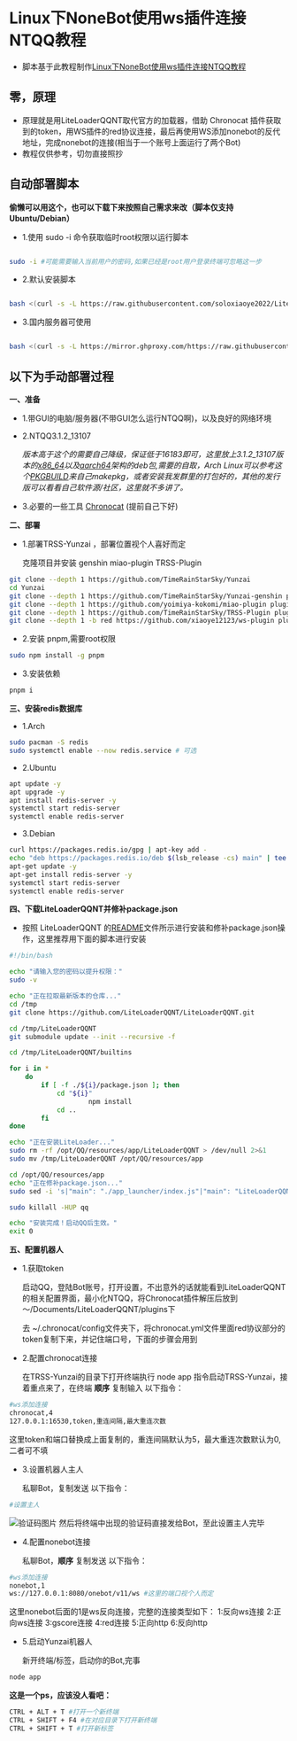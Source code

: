 # Linux下NoneBot使用ws插件连接NTQQ教程
* 脚本基于此教程制作[Linux下NoneBot使用ws插件连接NTQQ教程](https://docs.qq.com/doc/DQW5OSWdIbWl3TEpx)
  
## 零，原理
* 原理就是用LiteLoaderQQNT取代官方的加载器，借助 Chronocat 插件获取到的token，用WS插件的red协议连接，最后再使用WS添加nonebot的反代地址，完成nonebot的连接(相当于一个账号上面运行了两个Bot)
* 教程仅供参考，切勿直接照抄


## 自动部署脚本

**偷懒可以用这个，也可以下载下来按照自己需求来改（脚本仅支持Ubuntu/Debian）**

* 1.使用 sudo -i 命令获取临时root权限以运行脚本
  
```bash

sudo -i #可能需要输入当前用户的密码,如果已经是root用户登录终端可忽略这一步

```

* 2.默认安装脚本
  
```bash

bash <(curl -s -L https://raw.githubusercontent.com/soloxiaoye2022/LiteLoaderQQNT-for-Linux-depoly/main/install_liteloader_qqnt_linux.sh)

```

* 3.国内服务器可使用

```bash

bash <(curl -s -L https://mirror.ghproxy.com/https://raw.githubusercontent.com/soloxiaoye2022/LiteLoaderQQNT-for-Linux-depoly/main/install_liteloader_qqnt_linux.sh)

```

## 以下为手动部署过程

**一、准备**
* 1.带GUI的电脑/服务器(不带GUI怎么运行NTQQ啊)，以及良好的网络环境
* 2.NTQQ3.1.2_13107
  
   *版本高于这个的需要自己降级，保证低于16183即可，这里放上3.1.2_13107版本的[x86_64](https://dldir1.qq.com/qqfile/qq/QQNT/ad5b5393/linuxqq_3.1.2-13107_amd64.deb)以及[aarch64](https://dldir1.qq.com/qqfile/qq/QQNT/ad5b5393/linuxqq_3.1.2-13107_arm64.deb)架构的deb包,需要的自取，Arch Linux可以参考这个[PKGBUILD](https://aur.archlinux.org/cgit/aur.git/tree/PKGBUILD?h=linuxqq&id=f7644776ee62fa20e5eb30d0b1ba832513c77793)来自己makepkg，或者安装我发群里的打包好的，其他的发行版可以看看自己软件源/社区，这里就不多讲了。*
* 3.必要的一些工具
[Chronocat](https://mirror.ghproxy.com/https://github.com/soloxiaoye2022/LiteLoaderQQNT-for-Linux-depoly/raw/main/LiteLoaderQQNT-Plugin-Chronocat.tar.gz) (提前自己下好)


**二、部署**
* 1.部署TRSS-Yunzai ，部署位置视个人喜好而定
  
  克隆项目并安装 genshin miao-plugin TRSS-Plugin
```bash
git clone --depth 1 https://github.com/TimeRainStarSky/Yunzai
cd Yunzai
git clone --depth 1 https://github.com/TimeRainStarSky/Yunzai-genshin plugins/genshin
git clone --depth 1 https://github.com/yoimiya-kokomi/miao-plugin plugins/miao-plugin
git clone --depth 1 https://github.com/TimeRainStarSky/TRSS-Plugin plugins/TRSS-Plugin 
git clone --depth 1 -b red https://github.com/xiaoye12123/ws-plugin plugins/ws-plugin
```
* 2.安装 pnpm,需要root权限
```bash
sudo npm install -g pnpm
```

* 3.安装依赖
```bash
pnpm i
```

**三、安装redis数据库**
* 1.Arch
```bash
sudo pacman -S redis
sudo systemctl enable --now redis.service # 可选
```
* 2.Ubuntu
```bash
apt update -y
apt upgrade -y
apt install redis-server -y
systemctl start redis-server
systemctl enable redis-server
```
* 3.Debian
```bash
curl https://packages.redis.io/gpg | apt-key add -
echo "deb https://packages.redis.io/deb $(lsb_release -cs) main" | tee /etc/apt/sources.list.d/redis.list
apt-get update -y 
apt-get install redis-server -y
systemctl start redis-server
systemctl enable redis-server
```

**四、下载LiteLoaderQQNT并修补package.json**

* 按照 LiteLoaderQQNT 的[README](https://github.com/LiteLoaderQQNT/LiteLoaderQQNT/blob/main/README.md)文件所示进行安装和修补package.json操作，这里推荐用下面的脚本进行安装
```bash
#!/bin/bash

echo "请输入您的密码以提升权限："
sudo -v

echo "正在拉取最新版本的仓库..."
cd /tmp
git clone https://github.com/LiteLoaderQQNT/LiteLoaderQQNT.git

cd /tmp/LiteLoaderQQNT
git submodule update --init --recursive -f

cd /tmp/LiteLoaderQQNT/builtins

for i in *
	do
		if [ -f ./${i}/package.json ]; then
			cd "${i}"
                	npm install
			cd ..
		fi
done

echo "正在安装LiteLoader..."
sudo rm -rf /opt/QQ/resources/app/LiteLoaderQQNT > /dev/null 2>&1
sudo mv /tmp/LiteLoaderQQNT /opt/QQ/resources/app

cd /opt/QQ/resources/app
echo "正在修补package.json..."
sudo sed -i 's|"main": "./app_launcher/index.js"|"main": "LiteLoaderQQNT"|' package.json

sudo killall -HUP qq

echo "安装完成！启动QQ后生效。"
exit 0
```

**五、配置机器人**
* 1.获取token
  
  启动QQ，登陆Bot账号，打开设置，不出意外的话就能看到LiteLoaderQQNT的相关配置界面，最小化NTQQ，将Chronocat插件解压后放到
  ～/Documents/LiteLoaderQQNT/plugins下

  去 ~/.chronocat/config文件夹下，将chronocat.yml文件里面red协议部分的token复制下来，并记住端口号，下面的步骤会用到

* 2.配置chronocat连接
  
  在TRSS-Yunzai的目录下打开终端执行 node app 指令启动TRSS-Yunzai，接着重点来了，在终端 **顺序** 复制输入 以下指令：
```bash
#ws添加连接 
chronocat,4
127.0.0.1:16530,token,重连间隔,最大重连次数
```
  
  这里token和端口替换成上面复制的，重连间隔默认为5，最大重连次数默认为0,二者可不填

* 3.设置机器人主人
  
  私聊Bot，复制发送 以下指令：
```bash
#设置主人
```
  ![验证码图片](https://raw.githubusercontent.com/soloxiaoye2022/LiteLoaderQQNT-for-Linux-depoly/main/code.png)
  然后将终端中出现的验证码直接发给Bot，至此设置主人完毕




* 4.配置nonebot连接
  
  私聊Bot，**顺序** 复制发送 以下指令：
```bash
#ws添加连接
nonebot,1
ws://127.0.0.1:8080/onebot/v11/ws #这里的端口视个人而定
```
  
  这里nonebot后面的1是ws反向连接，完整的连接类型如下：
  1:反向ws连接  2:正向ws连接  3:gscore连接  4:red连接  5:正向http  6:反向http

* 5.启动Yunzai机器人

  新开终端/标签，启动你的Bot,完事
```bash
node app
```


**这是一个ps，应该没人看吧：**
```bash
CTRL + ALT + T #打开一个新终端
CTRL + SHIFT + F4 #在对应目录下打开新终端
CTRL + SHIFT + T #打开新标签
```

